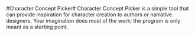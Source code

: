 #Character Concept Picker# 
Character Concept Picker  is a simple tool that can provide inspiration for character creation to authors or narrative designers. Your imagination does most of the work; the program is only meant as a starting point.
